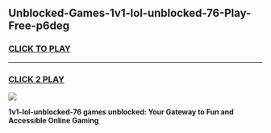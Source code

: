 
## Unblocked-Games-1v1-lol-unblocked-76-Play-Free-p6deg
<h3>
<a href="https://premium76.site?title=1v1-lol-unblocked-76&ref=23A">CLICK TO PLAY</a></h3>
<hr>

<h3>
<a href="https://premium76.site?title=1v1-lol-unblocked-76&ref=23A">CLICK 2 PLAY</a>
  
</h3>

<a href="https://premium76.site?title=1v1-lol-unblocked-76&ref=23A"><img src="https://clearcache.store/games.png"></a>


**1v1-lol-unblocked-76 games unblocked: Your Gateway to Fun and Accessible Online Gaming**
